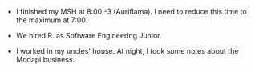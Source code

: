 - I finished my MSH at 8:00 -3 (Auriflama). I need to reduce this time to the maximum at 7:00.

- We hired R. as Software Engineering Junior.

- I worked in my uncles' house. At night, I took some notes about the Modapi business.
